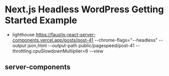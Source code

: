 # Next.js Headless WordPress Getting Started Example

- lighthouse https://faustjs-react-server-components.vercel.app/posts/post-41 --chrome-flags="--headless" --output json,html --output-path public/pagespeed/post-41 --throttling.cpuSlowdownMultiplier=6 --view

## server-components
